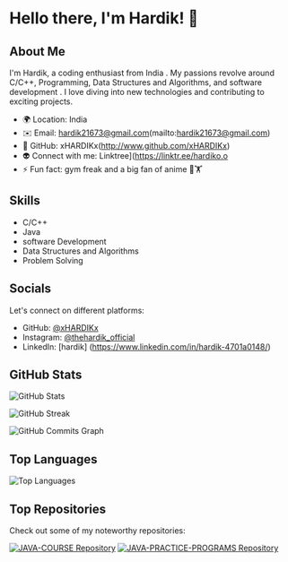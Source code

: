 # Hello there, I'm Hardik! 👋

## About Me
I'm Hardik, a coding enthusiast from India . My passions revolve around C/C++, Programming, Data Structures and Algorithms, and software development . I love diving into new technologies and contributing to exciting projects.

- 🌍 Location: India
- ✉️ Email: hardik21673@gmail.com(mailto:hardik21673@gmail.com)
- 🚀 GitHub: xHARDIKx(http://www.github.com/xHARDIKx)
- 👽 Connect with me: Linktree](https://linktr.ee/hardiko.o
- ⚡ Fun fact: gym freak and a big fan of anime 💪🏋️

## Skills
- C/C++
- Java
- software Development
- Data Structures and Algorithms
- Problem Solving


## Socials
Let's connect on different platforms:

- GitHub: [@xHARDIKx](https://www.github.com/xHARDIKx)
- Instagram: [@thehardik_official](http://www.instagram.com/thehardik_official)
- LinkedIn: [hardik] (https://www.linkedin.com/in/hardik-4701a0148/) 

## GitHub Stats
![GitHub Stats](https://github-readme-stats.vercel.app/api?username=xHARDIKx&show_icons=true&count_private=true&title_color=1f8ecd&text_color=ffffff&icon_color=1f8ecd&bg_color=0a0c10&hide_border=true&show_icons=true)

![GitHub Streak](https://github-readme-streak-stats.herokuapp.com/?user=xHARDIKx&stroke=ffffff&background=0a0c10&ring=1f8ecd&fire=1f8ecd&currStreakNum=ffffff&currStreakLabel=1f8ecd&sideNums=ffffff&sideLabels=ffffff&dates=ffffff&hide_border=true)

![GitHub Commits Graph](https://activity-graph.herokuapp.com/graph?username=xHARDIKx&bg_color=0a0c10&color=ffffff&line=1f8ecd&point=ffffff&area_color=0a0c10&area=true&hide_border=true&custom_title=GitHub%20Commits%20Graph)

## Top Languages
![Top Languages](https://github-readme-stats.vercel.app/api/top-langs/?username=xHARDIKx&langs_count=10&title_color=1f8ecd&text_color=ffffff&icon_color=1f8ecd&bg_color=0a0c10&hide_border=true&locale=en&custom_title=Top%20Languages)

## Top Repositories
Check out some of my noteworthy repositories:

[![JAVA-COURSE Repository](https://github-readme-stats.vercel.app/api/pin/?username=xHARDIKx&repo=JAVA-COURSE&title_color=1f8ecd&text_color=ffffff&icon_color=1f8ecd&bg_color=0a0c10&hide_border=true&locale=en)](https://github.com/xHARDIKx/JAVA-COURSE)
[![JAVA-PRACTICE-PROGRAMS Repository](https://github-readme-stats.vercel.app/api/pin/?username=xHARDIKx&repo=JAVA-PRACTICE-PROGRAMS&title_color=1f8ecd&text_color=ffffff&icon_color=1f8ecd&bg_color=0a0c10&hide_border=true&locale=en)](https://github.com/xHARDIKx/JAVA-PRACTICE-PROGRAMS)
